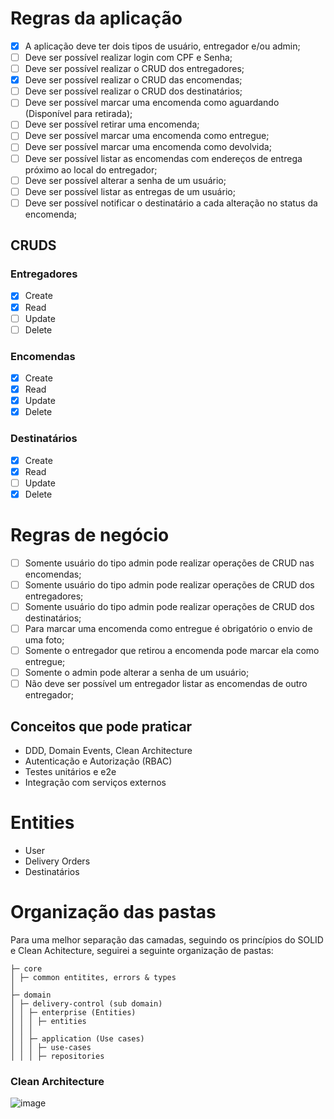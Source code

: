# Regras da aplicação

- [x] A aplicação deve ter dois tipos de usuário, entregador e/ou admin;
- [ ] Deve ser possível realizar login com CPF e Senha;
- [ ] Deve ser possível realizar o CRUD dos entregadores;
- [x] Deve ser possível realizar o CRUD das encomendas;
- [ ] Deve ser possível realizar o CRUD dos destinatários;
- [ ] Deve ser possível marcar uma encomenda como aguardando (Disponível para retirada);
- [ ] Deve ser possível retirar uma encomenda;
- [ ] Deve ser possível marcar uma encomenda como entregue;
- [ ] Deve ser possível marcar uma encomenda como devolvida;
- [ ] Deve ser possível listar as encomendas com endereços de entrega próximo ao local do entregador;
- [ ] Deve ser possível alterar a senha de um usuário;
- [ ] Deve ser possível listar as entregas de um usuário;
- [ ] Deve ser possível notificar o destinatário a cada alteração no status da encomenda;

## CRUDS

### Entregadores

- [x] Create
- [x] Read
- [ ] Update
- [ ] Delete

### Encomendas

- [x] Create
- [x] Read
- [x] Update
- [x] Delete

### Destinatários

- [x] Create
- [x] Read
- [ ] Update
- [x] Delete

# Regras de negócio

- [ ] Somente usuário do tipo admin pode realizar operações de CRUD nas encomendas;
- [ ] Somente usuário do tipo admin pode realizar operações de CRUD dos entregadores;
- [ ] Somente usuário do tipo admin pode realizar operações de CRUD dos destinatários;
- [ ] Para marcar uma encomenda como entregue é obrigatório o envio de uma foto;
- [ ] Somente o entregador que retirou a encomenda pode marcar ela como entregue;
- [ ] Somente o admin pode alterar a senha de um usuário;
- [ ] Não deve ser possível um entregador listar as encomendas de outro entregador;

## Conceitos que pode praticar

- DDD, Domain Events, Clean Architecture
- Autenticação e Autorização (RBAC)
- Testes unitários e e2e
- Integração com serviços externos

# Entities

- User
- Delivery Orders
- Destinatários

# Organização das pastas

Para uma melhor separação das camadas, seguindo os princípios do SOLID e Clean Achitecture, seguirei a seguinte organização de pastas:

```
├─ core
│ ├─ common entitites, errors & types
│
├─ domain
│ ├─ delivery-control (sub domain)
│ │ ├─ enterprise (Entities)
│ │ │ ├─ entities
│ │ │
│ │ ├─ application (Use cases)
│ │ │ ├─ use-cases
│ │ │ ├─ repositories
```

### Clean Architecture

![image](https://github.com/user-attachments/assets/11bed646-fd74-42e0-99bf-4ba7ba939858)
